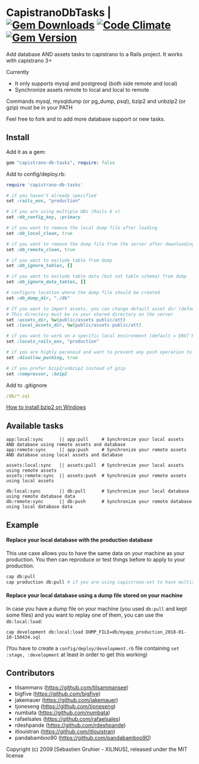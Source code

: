 # CapistranoDbTasks | [![Gem Downloads](https://img.shields.io/gem/dt/capistrano-db-tasks.svg)](https://rubygems.org/gems/capistrano-db-tasks) [![Code Climate](https://codeclimate.com/github/sgruhier/capistrano-db-tasks/badges/gpa.svg)](https://codeclimate.com/github/sgruhier/capistrano-db-tasks) [![Gem Version](https://badge.fury.io/rb/capistrano-db-tasks.svg)](https://badge.fury.io/rb/capistrano-db-tasks)

Add database AND assets tasks to capistrano to a Rails project. It works with capistrano 3+

Currently

* It only supports mysql and postgresql (both side remote and local)
* Synchronize assets remote to local and local to remote

Commands mysql, mysqldump (or pg\_dump, psql), bzip2 and unbzip2 (or gzip) must be in your PATH

Feel free to fork and to add more database support or new tasks.

## Install

Add it as a gem:

```ruby
gem "capistrano-db-tasks", require: false
```

Add to config/deploy.rb:

```ruby
require 'capistrano-db-tasks'

# if you haven't already specified
set :rails_env, "production"

# if you are using multiple DBs (Rails 6 >)
set :db_config_key, :primary

# if you want to remove the local dump file after loading
set :db_local_clean, true

# if you want to remove the dump file from the server after downloading
set :db_remote_clean, true

# if you want to exclude table from dump
set :db_ignore_tables, []

# if you want to exclude table data (but not table schema) from dump
set :db_ignore_data_tables, []

# configure location where the dump file should be created
set :db_dump_dir, "./db"

# If you want to import assets, you can change default asset dir (default = system)
# This directory must be in your shared directory on the server
set :assets_dir, %w(public/assets public/att)
set :local_assets_dir, %w(public/assets public/att)

# if you want to work on a specific local environment (default = ENV['RAILS_ENV'] || 'development')
set :locals_rails_env, "production"

# if you are highly paranoid and want to prevent any push operation to the server
set :disallow_pushing, true

# if you prefer bzip2/unbzip2 instead of gzip
set :compressor, :bzip2
```

Add to .gitignore

```yml
/db/*.sql
```

[How to install bzip2 on Windows](https://stackoverflow.com/a/25625988/3324219)

## Available tasks

```
app:local:sync      || app:pull     # Synchronize your local assets AND database using remote assets and database
app:remote:sync     || app:push     # Synchronize your remote assets AND database using local assets and database

assets:local:sync   || assets:pull  # Synchronize your local assets using remote assets
assets:remote:sync  || assets:push  # Synchronize your remote assets using local assets

db:local:sync       || db:pull      # Synchronize your local database using remote database data
db:remote:sync      || db:push      # Synchronize your remote database using local database data
```

## Example

#### Replace your local database with the production database

This use case allows you to have the same data on your machine as your production.
You then can reproduce or test things before to apply to your production.

```bash
cap db:pull
cap production db:pull # if you are using capistrano-ext to have multistages
```

#### Replace your local database using a dump file stored on your machine

In case you have a dump file on your machine (you used `db:pull` and kept some files)
and you want to replay one of them, you can use the `db:local:load`:

```
cap development db:local:load DUMP_FILE=db/myapp_production_2018-01-10-150434.sql
```
(You have to create a `config/deploy/development.rb` file containing
`set :stage, :development` at least in order to get this working)

## Contributors

* tilsammans (https://github.com/tilsammansee)
* bigfive    (https://github.com/bigfive)
* jakemauer  (https://github.com/jakemauer)
* tjoneseng  (https://github.com/tjoneseng)
* numbata    (https://github.com/numbata)
* rafaelsales (https://github.com/rafaelsales)
* rdeshpande (https://github.com/rdeshpande)
* itlouistran (https://github.com/itlouistran)
* pandabamboo90 (https://github.com/pandabamboo90)

Copyright (c) 2009 [Sébastien Gruhier - XILINUS], released under the MIT license
